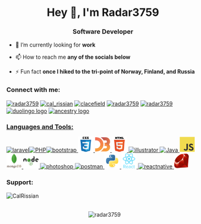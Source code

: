 <h1 align="center">Hey 👋, I'm Radar3759</h1>
<h3 align="center">Software Developer</h3>

- 🔭 I’m currently looking for **work**

- 📫 How to reach me **any of the socials below**

- ⚡ Fun fact **once I hiked to the tri-point of Norway, Finland, and Russia**

<h3 align="left">Connect with me:</h3>
<p align="left">
<a href="https://codepen.io/radar3759" target="blank"><img align="center" src="https://raw.githubusercontent.com/rahuldkjain/github-profile-readme-generator/master/src/images/icons/Social/codepen.svg" alt="radar3759" height="30" width="40" /></a>
<a href="https://twitter.com/Radar3759" target="blank"><img align="center" src="https://raw.githubusercontent.com/rahuldkjain/github-profile-readme-generator/master/src/images/icons/Social/twitter.svg" alt="cal_rissian" height="30" width="40" /></a>
<a href="https://linkedin.com/in/clacefield" target="blank"><img align="center" src="https://raw.githubusercontent.com/rahuldkjain/github-profile-readme-generator/master/src/images/icons/Social/linked-in-alt.svg" alt="clacefield" height="30" width="40" /></a>
<a href="https://stackoverflow.com/users/radar3759" target="blank"><img align="center" src="https://raw.githubusercontent.com/rahuldkjain/github-profile-readme-generator/master/src/images/icons/Social/stack-overflow.svg" alt="radar3759" height="30" width="40" /></a>
<a href="https://www.hackerrank.com/radar3759" target="blank"><img align="center" src="https://raw.githubusercontent.com/rahuldkjain/github-profile-readme-generator/master/src/images/icons/Social/hackerrank.svg" alt="radar3759" height="30" width="40" /></a>
<a href="https://duolingo.com/profile/Radar3759?via=share_profile_qr" target="blank"><img align="center" src="https://design.duolingo.com/cdb78a8bae9e67867cd0.svg" alt="duolingo logo" height="30" width="40" /></a>
<a href="https://www.ancestry.com/profile/0814212c-0006-0000-0000-000000000000" target="blank"><img align="center" src="https://img.icons8.com/?size=100&id=jRmjA1TGgpLs&format=png&color=000000" alt="ancestry logo" height="30" width="40"/a>
</p>

<h3 align="left">Languages and Tools:</h3>
<p align="left">
<a href= 'https://laravel.com/' target="_blank" rel = "noreferrer"> <img src="https://cdn.jsdelivr.net/gh/devicons/devicon@latest/icons/laravel/laravel-original.svg" alt="laravel" width="40" height="40"/></a><a href=" " target="_blank" rel="noreferrer"><img src="https://cdn.jsdelivr.net/gh/devicons/devicon@latest/icons/php/php-original.svg" alt="PHP" width="40" height="40"/></a><a href="https://getbootstrap.com" target="_blank" rel="noreferrer"><img src="https://cdn.jsdelivr.net/gh/devicons/devicon@latest/icons/bootstrap/bootstrap-original.svg" alt="bootstrap" width="40" height="40"/> </a><a href="https://www.w3schools.com/css/" target="_blank" rel="noreferrer"> <img src="https://raw.githubusercontent.com/devicons/devicon/master/icons/css3/css3-original-wordmark.svg" alt="css3" width="40" height="40"/> </a><a href="https://d3js.org/" target="_blank" rel="noreferrer"> <img src="https://raw.githubusercontent.com/devicons/devicon/master/icons/d3js/d3js-original.svg" alt="d3js" width="40" height="40"/> </a><a href="https://www.w3.org/html/" target="_blank" rel="noreferrer"> <img src="https://raw.githubusercontent.com/devicons/devicon/master/icons/html5/html5-original-wordmark.svg" alt="html5" width="40" height="40"/> </a><a href="https://www.adobe.com/in/products/illustrator.html" target="_blank" rel="noreferrer"> <img src="https://www.vectorlogo.zone/logos/adobe_illustrator/adobe_illustrator-icon.svg" alt="illustrator" width="40" height="40"/> </a><a href="https://www.java.com/en/" target="_blank" rel="noreferrer"> <img src="https://cdn.jsdelivr.net/gh/devicons/devicon@latest/icons/java/java-original.svg" alt="Java" width="40" height="40"/> </a><a href="https://developer.mozilla.org/en-US/docs/Web/JavaScript" target="_blank" rel="noreferrer"> <img src="https://raw.githubusercontent.com/devicons/devicon/master/icons/javascript/javascript-original.svg" alt="javascript" width="40" height="40"/> </a><a href="https://www.mongodb.com/" target="_blank" rel="noreferrer"> <img src="https://raw.githubusercontent.com/devicons/devicon/master/icons/mongodb/mongodb-original-wordmark.svg" alt="mongodb" width="40" height="40"/> </a><a href="https://nodejs.org" target="_blank" rel="noreferrer"> <img src="https://raw.githubusercontent.com/devicons/devicon/master/icons/nodejs/nodejs-original-wordmark.svg" alt="nodejs" width="40" height="40"/> </a><a href="https://www.photoshop.com/en" target="_blank" rel="noreferrer"> <img src="https://cdn.jsdelivr.net/gh/devicons/devicon@latest/icons/photoshop/photoshop-original.svg" alt="photoshop" width="40" height="40"/> </a><a href="https://postman.com" target="_blank" rel="noreferrer"> <img src="https://www.vectorlogo.zone/logos/getpostman/getpostman-icon.svg" alt="postman" width="40" height="40"/> </a><a href="https://www.python.org" target="_blank" rel="noreferrer"> <img src="https://raw.githubusercontent.com/devicons/devicon/master/icons/python/python-original.svg" alt="python" width="40" height="40"/> </a><a href="https://reactjs.org/" target="_blank" rel="noreferrer"> <img src="https://raw.githubusercontent.com/devicons/devicon/master/icons/react/react-original-wordmark.svg" alt="react" width="40" height="40"/> </a> <a href="https://reactnative.dev/" target="_blank" rel="noreferrer"> <img src="https://reactnative.dev/img/header_logo.svg" alt="reactnative" width="40" height="40"/> </a><a href="https://www.ruby-lang.org/en/" target="_blank" rel="noreferrer"> <img src="https://raw.githubusercontent.com/devicons/devicon/master/icons/ruby/ruby-original.svg" alt="ruby" width="40" height="40"/></a> </p>

<h3 align="left">Support:</h3>
<p><a href="https://www.buymeacoffee.com/CalRissian"> <img align="left" src="https://cdn.buymeacoffee.com/buttons/v2/default-yellow.png" height="50" width="210" alt="CalRissian" /></a></p><br><br>

<p>&nbsp;<img align="center" src="https://github-readme-stats.vercel.app/api?username=radar3759&show_icons=true&locale=en" alt="radar3759" /></p>

